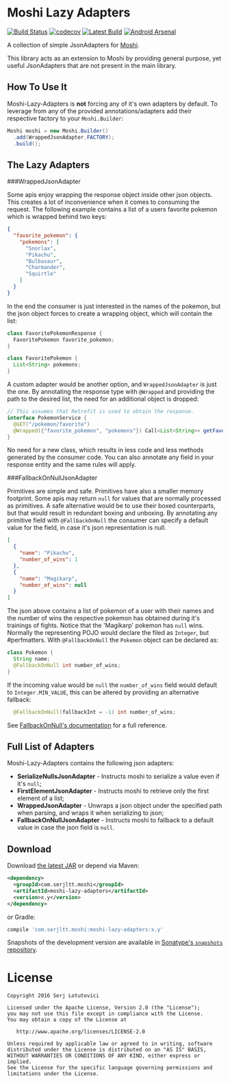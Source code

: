 Moshi Lazy Adapters
===


[![Build Status][travis.svg]][travis]
[![codecov][codecov.svg]][codecov]
[![Latest Build][latestbuild.svg]][latestbuild]
[![Android Arsenal][arsenal.svd]][arsenal]

A collection of simple JsonAdapters for [Moshi][moshi].
 
This library acts as an extension to Moshi by providing general purpose, yet useful JsonAdapters that 
are not present in the main library.

How To Use It
---

Moshi-Lazy-Adapters is **not** forcing any of it's own adapters by default. To leverage from any of
the provided annotations/adapters add their respective factory to your `Moshi.Builder`:

```java
Moshi moshi = new Moshi.Builder()
  .add(WrappedJsonAdapter.FACTORY);
  .build();
```

The Lazy Adapters
---

###WrappedJsonAdapter


Some apis enjoy wrapping the response object inside other json objects. This creates a lot of inconvenience
 when it comes to consuming the request. The following example contains a list of a users
 favorite pokemon which is wrapped behind two keys:
 
```json
{
  "favorite_pokemon": {
    "pokemons": [
      "Snorlax",
      "Pikachu",
      "Bulbasaur",
      "Charmander",
      "Squirtle"
    ]
  }
}
```

In the end the consumer is just interested in the names of the pokemon, but the json object forces to create
 a wrapping object, which will contain the list:
 
```java
class FavoritePokemonResponse {
  FavoritePokemon favorite_pokemon;
}

class FavoritePokemon {
  List<String> pokemons;
}
```

A custom adapter would be another option, and `WrappedJsonAdapter` is just the one. By annotating
the response type with `@Wrapped` and providing the path to the desired list, the need for 
an additional object is dropped:

```java
// This assumes that Retrofit is used to obtain the response.
interface PokemonService {
  @GET("/pokemon/favorite")
  @Wrapped({"favorite_pokemon", "pokemons"}) Call<List<String>> getFavorite();
}
```

No need for a new class, which results in less code and less methods generated by the consumer code. 
You can also annotate any field in your response entity and the same rules will apply.


###FallbackOnNullJsonAdapter


Primitives are simple and safe. Primitives have also a smaller memory footprint. Some apis may return
`null` for values that are normally processed as primitives. A safe alternative would be to use
their boxed counterparts, but that would result in redundant boxing and unboxing. By annotating 
any primitive field with `@FallbackOnNull` the consumer can specify a default value for the field, in
case it's json representation is null.

```json
[
  {
    "name": "Pikachu",
    "number_of_wins": 1
  },
  {
    "name": "Magikarp",
    "number_of_wins": null
  } 
]
```

The json above contains a list of pokemon of a user with their names and the number of wins the 
respective pokemon has obtained during it's trainings of fights. Notice that the 'Magikarp' pokemon
has `null` wins. Normally the representing POJO would declare the filed as `Integer`, but #perfmatters.
With `@FallbackOnNull` the `Pokemon` object can be declared as:

```java
class Pokemon {
  String name;
  @FallbackOnNull int number_of_wins;
}
```

If the incoming value would be `null` the `number_of_wins` field would default to `Integer.MIN_VALUE`,
this can be altered by providing an alternative fallback:

```java
  @FallbackOnNull(fallbackInt = -1) int number_of_wins;
```

See [FallbackOnNull's documentation](../master/src/main/java/com/serjltt/moshi/adapters/FallbackOnNull.java) 
for a full reference.


Full List of Adapters
---

Moshi-Lazy-Adapters contains the following json adapters:
* **SerializeNullsJsonAdapter** - Instructs moshi to serialize a value even if it's `null`;
* **FirstElementJsonAdapter** - Instructs moshi to retrieve only the first element of a list;
* **WrappedJsonAdapter** - Unwraps a json object under the specified path when parsing, and wraps it when serializing to json;
* **FallbackOnNullJsonAdapter** - Instructs moshi to fallback to a default value in case the json field is `null`.

Download
---

Download [the latest JAR][dl] or depend via Maven:
```xml
<dependency>
  <groupId>com.serjltt.moshi</groupId>
  <artifactId>moshi-lazy-adapters</artifactId>
  <version>x.y</version>
</dependency>
```
or Gradle:
```groovy
compile 'com.serjltt.moshi:moshi-lazy-adapters:x.y'
```

Snapshots of the development version are available in [Sonatype's `snapshots` repository][sonatype].

License
===

    Copyright 2016 Serj Lotutovici

    Licensed under the Apache License, Version 2.0 (the "License");
    you may not use this file except in compliance with the License.
    You may obtain a copy of the License at

       http://www.apache.org/licenses/LICENSE-2.0

    Unless required by applicable law or agreed to in writing, software
    distributed under the License is distributed on an "AS IS" BASIS,
    WITHOUT WARRANTIES OR CONDITIONS OF ANY KIND, either express or implied.
    See the License for the specific language governing permissions and
    limitations under the License.


 [moshi]: https://github.com/square/moshi
 [travis]: https://travis-ci.org/serj-lotutovici/moshi-lazy-adapters
 [travis.svg]: https://travis-ci.org/serj-lotutovici/moshi-lazy-adapters.svg?branch=master
 [codecov]: https://codecov.io/gh/serj-lotutovici/moshi-lazy-adapters
 [codecov.svg]: https://codecov.io/gh/serj-lotutovici/moshi-lazy-adapters/branch/master/graph/badge.svg
 [latestbuild]: http://search.maven.org/#search%7Cga%7C1%7Ccom.serjltt.moshi
 [latestbuild.svg]: https://img.shields.io/maven-central/v/com.serjltt.moshi/moshi-lazy-adapters.svg
 [arsenal.svd]: https://img.shields.io/badge/Android%20Arsenal-Moshi%20Lazy%20Adapters-orange.svg?style=flat
 [arsenal]: http://android-arsenal.com/details/1/4481
 [sonatype]: https://oss.sonatype.org/content/repositories/snapshots/com/serjltt/moshi/
 [dl]: https://search.maven.org/remote_content?g=com.serjltt.moshi&a=moshi-lazy-adapters&v=LATEST
